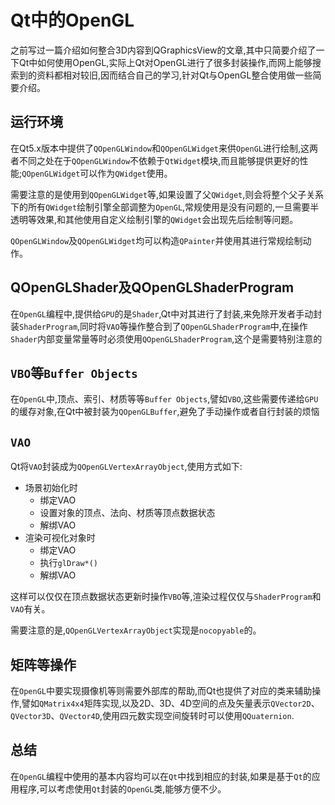 # Qt中的OpenGL

之前写过一篇介绍如何整合3D内容到QGraphicsView的文章,其中只简要介绍了一下Qt中如何使用OpenGL,实际上Qt对OpenGL进行了很多封装操作,而网上能够搜索到的资料都相对较旧,因而结合自己的学习,针对Qt与OpenGL整合使用做一些简要介绍。

## 运行环境

在Qt5.x版本中提供了`QOpenGLWindow`和`QOpenGLWidget`来供`OpenGL`进行绘制,这两者不同之处在于`QOpenGLWindow`不依赖于`QtWidget`模块,而且能够提供更好的性能;`QOpenGLWidget`可以作为`QWidget`使用。

需要注意的是使用到`QOpenGLWidget`等,如果设置了父`QWidget`,则会将整个父子关系下的所有`QWidget`绘制引擎全部调整为`OpenGL`,常规使用是没有问题的,一旦需要半透明等效果,和其他使用自定义绘制引擎的`QWidget`会出现先后绘制等问题。

`QOpenGLWindow`及`QOpenGLWidget`均可以构造`QPainter`并使用其进行常规绘制动作。

## QOpenGLShader及QOpenGLShaderProgram

在`OpenGL`编程中,提供给`GPU`的是`Shader`,Qt中对其进行了封装,来免除开发者手动封装`ShaderProgram`,同时将`VAO`等操作整合到了`QOpenGLShaderProgram`中,在操作`Shader`内部变量常量等时必须使用`QOpenGLShaderProgram`,这个是需要特别注意的

## `VBO`等`Buffer Objects`

在`OpenGL`中,顶点、索引、材质等等`Buffer Objects`,譬如`VBO`,这些需要传递给`GPU`的缓存对象,在Qt中被封装为`QOpenGLBuffer`,避免了手动操作或者自行封装的烦恼

## `VAO`

Qt将`VAO`封装成为`QOpenGLVertexArrayObject`,使用方式如下:

- 场景初始化时
    - 绑定VAO
    - 设置对象的顶点、法向、材质等顶点数据状态
    - 解绑VAO
- 渲染可视化对象时
    - 绑定VAO
    - 执行`glDraw*()`
    - 解绑VAO

这样可以仅仅在顶点数据状态更新时操作`VBO`等,渲染过程仅仅与`ShaderProgram`和`VAO`有关。

需要注意的是,`QOpenGLVertexArrayObject`实现是`nocopyable`的。

## 矩阵等操作

在`OpenGL`中要实现摄像机等则需要外部库的帮助,而Qt也提供了对应的类来辅助操作,譬如`QMatrix4x4`矩阵实现,以及2D、3D、4D空间的点及矢量表示`QVector2D`、`QVector3D`、`QVector4D`,使用四元数实现空间旋转时可以使用`QQuaternion`.

## 总结

在`OpenGL`编程中使用的基本内容均可以在`Qt`中找到相应的封装,如果是基于`Qt`的应用程序,可以考虑使用`Qt`封装的`OpenGL`类,能够方便不少。